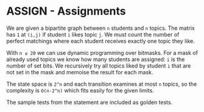 # ASSIGN - Assignments

We are given a bipartite graph between `n` students and `n` topics.  The
matrix has `1` at `(i,j)` if student `i` likes topic `j`.  We must count the
number of perfect matchings where each student receives exactly one topic they
like.

With `n ≤ 20` we can use dynamic programming over bitmasks.  For a mask of
already used topics we know how many students are assigned: `i` is the number of
set bits.  We recursively try all topics liked by student `i` that are not set
in the mask and memoise the result for each mask.

The state space is `2^n` and each transition examines at most `n` topics, so the
complexity is `O(n·2^n)` which fits easily for the given limits.

The sample tests from the statement are included as golden tests.
